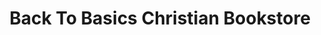---
title: "Back To Basics Christian Bookstore"
url: /saint-peters/back-to-basics-christian-bookstore/
shop: Bücher
---